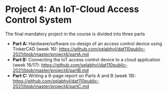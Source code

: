 # Project 4: An IoT-Cloud Access Control System

The final mandatory project in the course is divided into three parts

- **Part A:** Hardware/software co-design of an access control device using TinkerCAD (week 16): 
https://github.com/selabhvl/dat110public-2021/blob/master/project4/partA.md
- **Part B:** Connecting the IoT access control device to a cloud application (week 16/17): 
https://github.com/selabhvl/dat110public-2021/blob/master/project4/partB.md
- **Part C:** Writing a 6-page report on Parts A and B (week 18): 
https://github.com/selabhvl/dat110public-2021/blob/master/project4/partC.md
